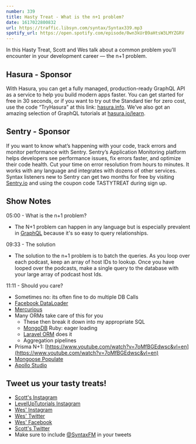```yaml
---
number: 339
title: Hasty Treat - What is the n+1 problem?
date: 1617022800832
url: https://traffic.libsyn.com/syntax/Syntax339.mp3
spotify_url: https://open.spotify.com/episode/0wn3kUrB9aHtsW3LMYZGRV
---
```


In this Hasty Treat, Scott and Wes talk about a common problem you'll encounter in your development career — the n+1 problem.

## Hasura - Sponsor
With Hasura, you can get a fully managed, production-ready GraphQL API as a service to help you build modern apps faster. You can get started for free in 30 seconds, or if you want to try out the Standard tier for zero cost, use the code “TryHasura” at this link: [hasura.info](https://hasura.info/freetrial). We’ve also got an amazing selection of GraphQL tutorials at [hasura.io/learn](https://hasura.io/learn).

## Sentry - Sponsor
If you want to know what’s happening with your code, track errors and monitor performance with Sentry. Sentry’s Application Monitoring platform helps developers see performance issues, fix errors faster, and optimize their code health. Cut your time on error resolution from hours to minutes. It works with any language and integrates with dozens of other services. Syntax listeners new to Sentry can get two months for free by visiting [Sentry.io](https://sentry.io/) and using the coupon code TASTYTREAT during sign up.

## Show Notes
05:00 - What is the n+1 problem?
* The N+1 problem can happen in any language but is especially prevalent in [GraphQL](https://graphql.org/) because it's so easy to query relationships.

09:33 - The solution
* The solution to the n+1 problem is to batch the queries. As you loop over each podcast, keep an array of host IDs to lookup. Once you have looped over the podcasts, make a single query to the database with your large array of podcast host Ids.

11:11 - Should you care?
* Sometimes no: its often fine to do multiple DB Calls
* [Facebook DataLoader](https://github.com/topics/facebook-dataloader)
* [Mercurious](https://github.com/mercurius-js/mercurius)
* Many ORMs take care of this for you
  * These then break it down into my appropriate SQL
  * [MongoDB](https://www.mongodb.com/) Ruby: eager loading
  * [Laravel ORM](https://laravel.com/docs/5.0/eloquent) does it
  * Aggregation pipelines
* Prisma N+1: [https://www.youtube.com/watch?v=7oMfBGEdwsc&vl=en](https://www.youtube.com/watch?v=7oMfBGEdwsc&vl=en)
* [Mongoose Populate](https://mongoosejs.com/docs/populate.html)
* [Apollo Studio](https://studio.apollographql.com/login)

## Tweet us your tasty treats!
* [Scott's Instagram](https://www.instagram.com/stolinski/)
* [LevelUpTutorials Instagram](https://www.instagram.com/LevelUpTutorials/)
* [Wes' Instagram](https://www.instagram.com/wesbos/)
* [Wes' Twitter](https://twitter.com/wesbos)
* [Wes' Facebook](https://www.facebook.com/wesbos.developer)
* [Scott's Twitter](https://twitter.com/stolinski)
* Make sure to include [@SyntaxFM](https://twitter.com/SyntaxFM) in your tweets
